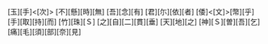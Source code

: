[玉][手]<[次]> [不][懸][時][無] [吾][念][有] [君][尓][依][者] [倭]<[文]>[幣][乎] [手][取][持][而] [竹][珠][Ｓ] [之][自][二][貫][垂] [天][地][之] [神][Ｓ][曽][吾][乞] [痛][毛][須][部][奈][見]
